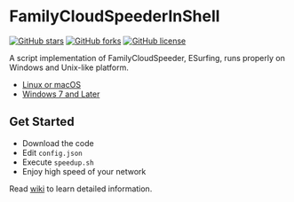 # FamilyCloudSpeederInShell

[![GitHub stars](https://img.shields.io/github/stars/vcheckzen/FamilyCloudSpeederInShell.svg)](https://github.com/vcheckzen/FamilyCloudSpeederInShell/stargazers)
[![GitHub forks](https://img.shields.io/github/forks/vcheckzen/FamilyCloudSpeederInShell.svg)](https://github.com/vcheckzen/FamilyCloudSpeederInShell/network)
[![GitHub license](https://img.shields.io/github/license/vcheckzen/FamilyCloudSpeederInShell.svg)](https://github.com/vcheckzen/FamilyCloudSpeederInShell/blob/master/LICENSE)

A script implementation of FamilyCloudSpeeder, ESurfing, runs properly on Windows and Unix-like platform.

- [Linux or macOS](https://github.com/vcheckzen/FamilyCloudSpeederInShell/tree/master/shell)
- [Windows 7 and Later](https://github.com/vcheckzen/FamilyCloudSpeederInShell/tree/master/powershell)

## Get Started

- Download the code
- Edit `config.json`
- Execute `speedup.sh`
- Enjoy high speed of your network

Read [wiki](https://github.com/vcheckzen/FamilyCloudSpeederInShell/wiki) to learn detailed information.

